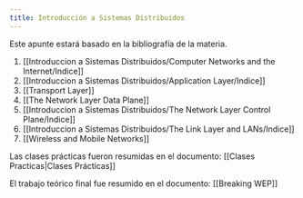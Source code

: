 ```yaml
---
title: Introducción a Sistemas Distribuidos
---
```


Este apunte estará basado en la bibliografía de la materia.

1. [[Introduccion a Sistemas Distribuidos/Computer Networks and the Internet/Indice]]
2. [[Introduccion a Sistemas Distribuidos/Application Layer/Indice]]
3. [[Transport Layer]]
4. [[The Network Layer Data Plane]]
5. [[Introduccion a Sistemas Distribuidos/The Network Layer Control Plane/Indice]]
6. [[Introduccion a Sistemas Distribuidos/The Link Layer and LANs/Indice]]
7. [[Wireless and Mobile Networks]]

Las clases prácticas fueron resumidas en el documento: [[Clases Practicas|Clases Prácticas]]

El trabajo teórico final fue resumido en el documento: [[Breaking WEP]]
